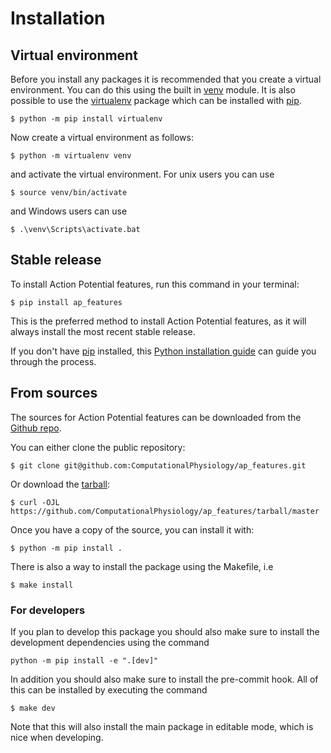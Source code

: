 # Installation

## Virtual environment

Before you install any packages it is recommended that you create a
virtual environment. You can do this using the built in
[venv](https://docs.python.org/3/library/venv.html) module. It is also
possible to use the [virtualenv](https://virtualenv.pypa.io/en/latest/)
package which can be installed with [pip](https://pip.pypa.io).

```Shell
$ python -m pip install virtualenv
```

Now create a virtual environment as follows:

```Shell
$ python -m virtualenv venv
```

and activate the virtual environment. For unix users you can use

```Shell
$ source venv/bin/activate
```

and Windows users can use

```Shell
$ .\venv\Scripts\activate.bat
```

## Stable release

To install Action Potential features, run this command in your terminal:

```Shell
$ pip install ap_features
```

This is the preferred method to install Action Potential features, as it
will always install the most recent stable release.

If you don\'t have [pip](https://pip.pypa.io) installed, this [Python
installation
guide](http://docs.python-guide.org/en/latest/starting/installation/)
can guide you through the process.

## From sources

The sources for Action Potential features can be downloaded from the
[Github repo](https://github.com/ComputationalPhysiology/ap_features).

You can either clone the public repository:

```Shell
$ git clone git@github.com:ComputationalPhysiology/ap_features.git
```

Or download the
[tarball](https://github.com/ComputationalPhysiology/ap_features/tarball/master):

```Shell
$ curl -OJL https://github.com/ComputationalPhysiology/ap_features/tarball/master
```

Once you have a copy of the source, you can install it with:

```Shell
$ python -m pip install .
```

There is also a way to install the package using the Makefile, i.e

```Shell
$ make install
```

### For developers

If you plan to develop this package you should also make sure to install
the development dependencies using the command

```Shell
python -m pip install -e ".[dev]"
```

In addition you should also make sure to install the pre-commit hook. All of this can be installed by
executing the command

```Shell
$ make dev
```

Note that this will also install the main package in editable mode,
which is nice when developing.
